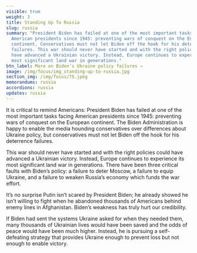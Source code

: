 ```yaml
---
visible: true
weight: 3
title: Standing Up To Russia
slug: russia
summary: "President Biden has failed at one of the most important tasks facing
  American presidents since 1945: preventing wars of conquest on the European
  continent. Conservatives must not let Biden off the hook for his deterrence
  failures. This war should never have started and with the right policies could
  have advanced a Ukrainian victory. Instead, Europe continues to experience its
  most significant land war in generations."
btn_label: More on Biden’s Ukraine policy failures →
image: /img/focus/img_standing-up-to-russia.jpg
section_img: /img/focus/75.jpeg
memorandums: russia
accordions: russia
updates: russia
---
```

It is critical to remind Americans: President Biden has failed at one of the most important tasks facing American presidents since 1945: preventing wars of conquest on the European continent. The Biden Administration is happy to enable the media hounding conservatives over differences about Ukraine policy, but conservatives must not let Biden off the hook for his deterrence failures.

This war should never have started and with the right policies could have advanced a Ukrainian victory. Instead, Europe continues to experience its most significant land war in generations. There have been three critical faults with Biden’s policy: a failure to deter Moscow, a failure to equip Ukraine, and a failure to weaken Russia’s economy which funds the war effort.

It’s no surprise Putin isn’t scared by President Biden; he already showed he isn’t willing to fight when he abandoned thousands of Americans behind enemy lines in Afghanistan. Biden’s weakness has truly hurt our credibility.

If Biden had sent the systems Ukraine asked for when they needed them, many thousands of Ukrainian lives would have been saved and the odds of peace would have been much higher. Instead, he is pursuing a self-defeating strategy that provides Ukraine enough to prevent loss but not enough to enable victory.